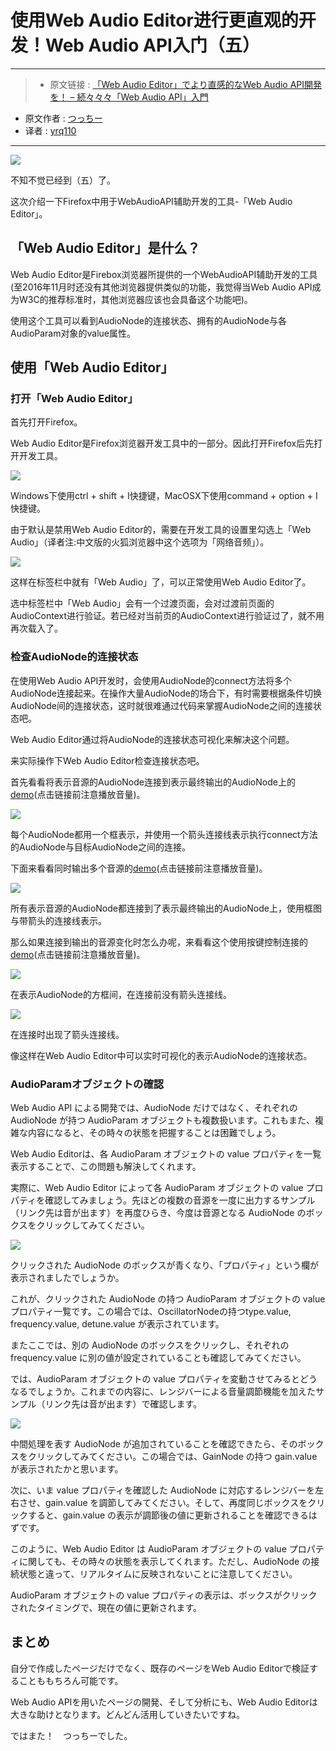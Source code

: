 # 使用Web Audio Editor进行更直观的开发！Web Audio API入门（五）

***

>* 原文链接 : [「Web Audio Editor」でより直感的なWeb Audio API開発を！ – 続々々々「Web Audio API」入門 ](https://liginc.co.jp/322853)
* 原文作者 : [つっちー](http://liginc.co.jp/member/member_detail?user=tsuchiya)
* 译者 : [yrq110](https://github.com/yrq110)

***

![](https://cdn.liginc.co.jp/wp-content/uploads/2017/01/148481536457291800_80-1310x874.jpg)

不知不觉已经到（五）了。

这次介绍一下Firefox中用于WebAudioAPI辅助开发的工具-「Web Audio Editor」。

## 「Web Audio Editor」是什么？

Web Audio Editor是Firebox浏览器所提供的一个WebAudioAPI辅助开发的工具(至2016年11月时还没有其他浏览器提供类似的功能，我觉得当Web Audio API成为W3C的推荐标准时，其他浏览器应该也会具备这个功能吧)。

使用这个工具可以看到AudioNode的连接状态、拥有的AudioNode与各AudioParam对象的value属性。

## 使用「Web Audio Editor」
### 打开「Web Audio Editor」

首先打开Firefox。

Web Audio Editor是Firefox浏览器开发工具中的一部分。因此打开Firefox后先打开开发工具。

![](https://cdn.liginc.co.jp/wp-content/uploads/2017/01/148481503268393000_29.png)

Windows下使用ctrl + shift + I快捷键，MacOSX下使用command + option + I快捷键。

由于默认是禁用Web Audio Editor的，需要在开发工具的设置里勾选上「Web Audio」（译者注:中文版的火狐浏览器中这个选项为「网络音频」）。

![](https://cdn.liginc.co.jp/wp-content/uploads/2016/11/147822815299567000_66.png)

这样在标签栏中就有「Web Audio」了，可以正常使用Web Audio Editor了。

选中标签栏中「Web Audio」会有一个过渡页面，会对过渡前页面的AudioContext进行验证。若已经对当前页的AudioContext进行验证过了，就不用再次载入了。

### 检查AudioNode的连接状态

在使用Web Audio API开发时，会使用AudioNode的connect方法将多个AudioNode连接起来。在操作大量AudioNode的场合下，有时需要根据条件切换AudioNode间的连接状态，这时就很难通过代码来掌握AudioNode之间的连接状态吧。

Web Audio Editor通过将AudioNode的连接状态可视化来解决这个问题。

来实际操作下Web Audio Editor检查连接状态吧。

首先看看将表示音源的AudioNode连接到表示最终输出的AudioNode上的[demo](https://lig-dsktschy.github.io/wpapi-osc/1/)(点击链接前注意播放音量)。

![](https://cdn.liginc.co.jp/wp-content/uploads/2016/11/147823213859569600_70.png)

每个AudioNode都用一个框表示，并使用一个箭头连接线表示执行connect方法的AudioNode与目标AudioNode之间的连接。

下面来看看同时输出多个音源的[demo](https://lig-dsktschy.github.io/wpapi-osc/2/)(点击链接前注意播放音量)。

![](https://cdn.liginc.co.jp/wp-content/uploads/2016/11/147823215716495900_11.png)

所有表示音源的AudioNode都连接到了表示最终输出的AudioNode上，使用框图与带箭头的连接线表示。

那么如果连接到输出的音源变化时怎么办呢，来看看这个使用按键控制连接的[demo](https://lig-dsktschy.github.io/wpapi-osc/3/)(点击链接前注意播放音量)。

![](https://cdn.liginc.co.jp/wp-content/uploads/2016/11/147823217765772200_99.png)

在表示AudioNode的方框间，在连接前没有箭头连接线。

![](https://cdn.liginc.co.jp/wp-content/uploads/2016/11/147823220931717800_67.png)

在连接时出现了箭头连接线。

像这样在Web Audio Editor中可以实时可视化的表示AudioNode的连接状态。

### AudioParamオブジェクトの確認

Web Audio API による開発では、AudioNode だけではなく、それぞれの AudioNode が持つ AudioParam オブジェクトも複数扱います。これもまた、複雑な内容になると、その時々の状態を把握することは困難でしょう。

Web Audio Editorは、各 AudioParam オブジェクトの value プロパティを一覧表示することで、この問題も解決してくれます。

実際に、Web Audio Editor によって各 AudioParam オブジェクトの value プロパティを確認してみましょう。先ほどの複数の音源を一度に出力するサンプル（リンク先は音が出ます）を再度ひらき、今度は音源となる AudioNode のボックスをクリックしてみてください。

![](https://cdn.liginc.co.jp/wp-content/uploads/2016/11/147823224650594300_42.png)

クリックされた AudioNode のボックスが青くなり、「プロパティ」という欄が表示されましたでしょうか。

これが、クリックされた AudioNode の持つ AudioParam オブジェクトの value プロパティ一覧です。この場合では、OscillatorNodeの持つtype.value, frequency.value, detune.value が表示されています。

またここでは、別の AudioNode のボックスをクリックし、それぞれの frequency.value に別の値が設定されていることも確認してみてください。

では、AudioParam オブジェクトの value プロパティを変動させてみるとどうなるでしょうか。これまでの内容に、レンジバーによる音量調節機能を加えたサンプル（リンク先は音が出ます）で確認します。

![](https://cdn.liginc.co.jp/wp-content/uploads/2016/11/147823226271241100_56.png)

中間処理を表す AudioNode が追加されていることを確認できたら、そのボックスをクリックしてみてください。この場合では、GainNode の持つ gain.value が表示されたかと思います。

次に、いま value プロパティを確認した AudioNode に対応するレンジバーを左右させ、gain.value を調節してみてください。そして、再度同じボックスをクリックすると、gain.value の表示が調節後の値に更新されることを確認できるはずです。

このように、Web Audio Editor は AudioParam オブジェクトの value プロパティに関しても、その時々の状態を表示してくれます。ただし、AudioNode の接続状態と違って、リアルタイムに反映されないことに注意してください。

AudioParam オブジェクトの value プロパティの表示は、ボックスがクリックされたタイミングで、現在の値に更新されます。

## まとめ

自分で作成したページだけでなく、既存のページをWeb Audio Editorで検証することももちろん可能です。

Web Audio APIを用いたページの開発、そして分析にも、Web Audio Editorは大きな助けとなります。どんどん活用していきたいですね。

ではまた！　つっちーでした。
